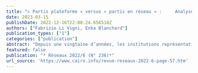 ```yaml
---
title: "« Partis plateforme » versus « partis en réseau » :     Analyse comparative du design de plateforme et du débat en ligne dans Rousseau et Decidim "
date: 2023-03-15
publishDate: 2022-12-16T22:00:24.656518Z
authors: ["Fabrizio Li Vigni, Enka Blanchard"]
publication_types: ["1"]
categories: ["publication"]
abstract: "Depuis une vingtaine d’années, les institutions représentatives, les partis politiques et les mouvements sociaux déploient des plateformes sur internet pour augmenter la participation citoyenne en matière de prise de décision. L’enrôlement de l’outil numérique dans les processus participatifs – qu’ils soient consultatifs ou co-décisionnels – interroge les sociologues et les politistes. Selon une conceptualisation récente, on distingue deux catégories de « partis digitaux » : les « partis plateforme », plus centralisés et consultatifs, et les « partis en réseau », plus décentralisés et co-décisionnels. Comment cette distinction se traduit-elle dans le design de plateforme et dans les débats en ligne ? À partir de l’analyse comparative des plateformes Rousseau (Mouvement 5 étoiles, Italie) et Decidim (Barcelone en Commun, Espagne), cet article montre que les différences organisationnelles et idéologiques entre les deux types de partis se reflètent dans l’architecture des plateformes, ainsi que sur la manière dont les internautes débattent en ligne."
featured: false
publication: "* Réseaux 2022/6 (N° 236)*"
url_source: 'https://www.cairn.info/revue-reseaux-2022-6-page-57.htm'
---
```


